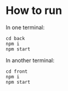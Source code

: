# How to run

In one terminal:
```
cd back
npm i
npm start
```

In another terminal:
```
cd front
npm i
npm start
```